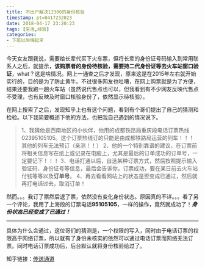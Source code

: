```yaml
---
title: 不出户解决12306的身份核验
timestamp: pt=0417232023
date: 2018-04-17 23:20:23
tags: [生活,经验]
categories:
- 下班以后嗨起来
---
```

今天女友跟我说，需要给长辈代买下火车票，但将长辈的身份证号码输入到常用联系人之后，就提示，**该购票者的身份待核验，需要持二代身份证等去火车站窗口验证**，what？这是啥情况。<!--more-->网上一通查之后才发现，原来这是在2015年左右就开始实行的，目的是为了防止黄牛。不过很多网友也吐嘈，在网上购票就是为了方便，结果还要我跑一趟火车站（虽然说代售点也可以，但我看到有不少网友反映代售点不受理，也有反映及时窗口核验身份了，依然显示待核验）。

在网上搜索了之后，发现知乎上也有这个问题，看到有个哥们提出了自己的猜测和检验。以下我简要概述下他的方法，也把我自己遇到的情况说下。

> 1、我猜他是西南地区的小伙伴，他用的成都铁路局重庆段电话订票热线02395105105。这个订票热线订的只能是由成都铁路局运营的列车！！！其他的列车无法预订（亲测！！）
2、他的一个特别靠谱的建议，在订票前将相关信息写在纸上或记录在电脑上，尤其是最后的订单成功的订单号，一定要记下！！！
3、电话打通以后，自选某种订票方式，然后按照提示输入验证码、身份证号等信息，最后会告诉你，订票成功，要在某日前去火车站付钱等等以及**订单号**。
4、再去看看网站上的状态是否变成已通过，然后就再打电话过去，取消订单！

然而。。。我订了票然后退了票，依然没有变化身份状态。原因真的不详。。。看了另一个评论，我用了上海段的订票电话**95105105**，一样的操作，竟然就成功了！***身份状态已经变成了已通过！***

------

具体为什么会通过，这位哥们的猜测是，一个权限的写入，同时由于电话订票的权限高于网络订票，所以就有了身份未核实的依然可以通过电话订票而网络无法订票。同时电话订票成功后，后台默认就将身份核验给过了。

知乎链接：[传送通道](https://www.zhihu.com/question/264289525)


